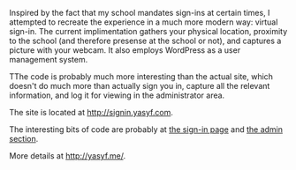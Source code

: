 Inspired by the fact that my school mandates sign-ins at certain times, I attempted to recreate the experience in a much more modern way: virtual sign-in. The current implimentation gathers your physical location, proximity to the school (and therefore presense at the school or not), and captures a picture with your webcam. It also employs WordPress as a user management system.

TThe code is probably much more interesting than the actual site, which doesn't do much more than actually sign you in, capture all the relevant information, and log it for viewing in the administrator area.

The site is located at http://signin.yasyf.com.

The interesting bits of code are probably at [the sign-in page](https://github.com/yasyf/Sign-In-System/blob/master/wp-content/themes/signin/index.php) and [the admin section](https://github.com/yasyf/Sign-In-System/blob/master/admin.php).

More details at http://yasyf.me/.